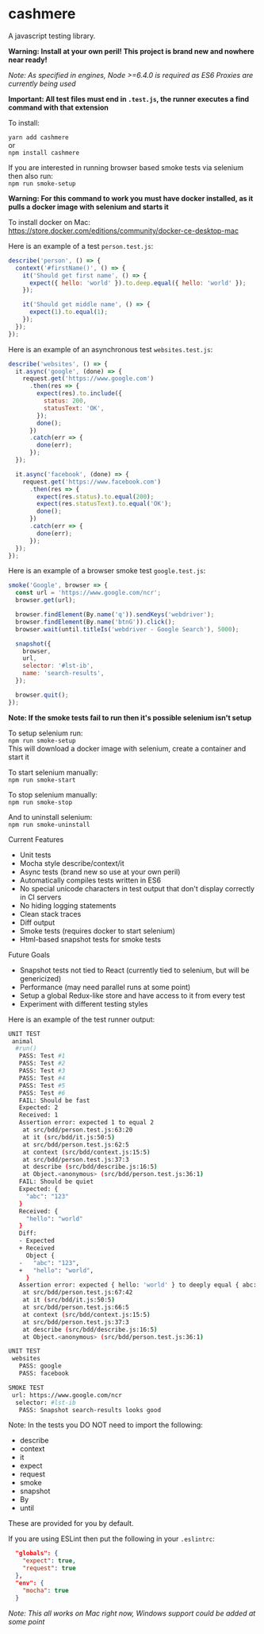 # cashmere
A javascript testing library.

**Warning: Install at your own peril! This project is brand new and nowhere near ready!**

*Note: As specified in engines, Node >=6.4.0 is required as ES6 Proxies are currently being used*

**Important: All test files must end in `.test.js`, the runner executes a find command with that extension**

To install:

`yarn add cashmere`<br />
or<br />
`npm install cashmere`<br />

If you are interested in running browser based smoke tests via selenium then also run:<br />
`npm run smoke-setup`<br />

**Warning: For this command to work you must have docker installed, as it pulls a docker image with selenium and starts it**

To install docker on Mac:
https://store.docker.com/editions/community/docker-ce-desktop-mac

Here is an example of a test `person.test.js`:
```javascript
describe('person', () => {
  context('#firstName()', () => {
    it('Should get first name', () => {
      expect({ hello: 'world' }).to.deep.equal({ hello: 'world' });
    });

    it('Should get middle name', () => {
      expect(1).to.equal(1);
    });
  });
});
```

Here is an example of an asynchronous test `websites.test.js`:
```javascript
describe('websites', () => {
  it.async('google', (done) => {
    request.get('https://www.google.com')
      .then(res => {
        expect(res).to.include({
          status: 200,
          statusText: 'OK',
        });
        done();
      })
      .catch(err => {
        done(err);
      });
  });

  it.async('facebook', (done) => {
    request.get('https://www.facebook.com')
      .then(res => {
        expect(res.status).to.equal(200);
        expect(res.statusText).to.equal('OK');
        done();
      })
      .catch(err => {
        done(err);
      });
  });
});
```

Here is an example of a browser smoke test `google.test.js`:
```javascript
smoke('Google', browser => {
  const url = 'https://www.google.com/ncr';
  browser.get(url);

  browser.findElement(By.name('q')).sendKeys('webdriver');
  browser.findElement(By.name('btnG')).click();
  browser.wait(until.titleIs('webdriver - Google Search'), 5000);

  snapshot({
    browser,
    url,
    selector: '#lst-ib',
    name: 'search-results',
  });

  browser.quit();
});
```

**Note: If the smoke tests fail to run then it's possible selenium isn't setup**

To setup selenium run:<br />
`npm run smoke-setup`<br />
This will download a docker image with selenium, create a container and start it

To start selenium manually:<br />
`npm run smoke-start`

To stop selenium manually:<br />
`npm run smoke-stop`

And to uninstall selenium:<br />
`npm run smoke-uninstall`

Current Features
* Unit tests
* Mocha style describe/context/it
* Async tests (brand new so use at your own peril)
* Automatically compiles tests written in ES6
* No special unicode characters in test output that don't display correctly in CI servers
* No hiding logging statements
* Clean stack traces
* Diff output
* Smoke tests (requires docker to start selenium)
* Html-based snapshot tests for smoke tests

Future Goals
* Snapshot tests not tied to React (currently tied to selenium, but will be genericized)
* Performance (may need parallel runs at some point)
* Setup a global Redux-like store and have access to it from every test
* Experiment with different testing styles

Here is an example of the test runner output:
```bash
UNIT TEST
 animal
  #run()
   PASS: Test #1
   PASS: Test #2
   PASS: Test #3
   PASS: Test #4
   PASS: Test #5
   PASS: Test #6
   FAIL: Should be fast
   Expected: 2
   Received: 1
   Assertion error: expected 1 to equal 2
    at src/bdd/person.test.js:63:20
    at it (src/bdd/it.js:50:5)
    at src/bdd/person.test.js:62:5
    at context (src/bdd/context.js:15:5)
    at src/bdd/person.test.js:37:3
    at describe (src/bdd/describe.js:16:5)
    at Object.<anonymous> (src/bdd/person.test.js:36:1)
   FAIL: Should be quiet
   Expected: {
     "abc": "123"
   }
   Received: {
     "hello": "world"
   }
   Diff:
   - Expected
   + Received
     Object {
   -   "abc": "123",
   +   "hello": "world",
     }
   Assertion error: expected { hello: 'world' } to deeply equal { abc: '123' }
    at src/bdd/person.test.js:67:42
    at it (src/bdd/it.js:50:5)
    at src/bdd/person.test.js:66:5
    at context (src/bdd/context.js:15:5)
    at src/bdd/person.test.js:37:3
    at describe (src/bdd/describe.js:16:5)
    at Object.<anonymous> (src/bdd/person.test.js:36:1)

UNIT TEST
 websites
   PASS: google
   PASS: facebook

SMOKE TEST
 url: https://www.google.com/ncr
  selector: #lst-ib
   PASS: Snapshot search-results looks good
```

Note: In the tests you DO NOT need to import the following:
* describe
* context
* it
* expect
* request
* smoke
* snapshot
* By
* until

These are provided for you by default.

If you are using ESLint then put the following in your `.eslintrc`:
```json
  "globals": {
    "expect": true,
    "request": true
  },
  "env": {
    "mocha": true
  }
```

*Note: This all works on Mac right now, Windows support could be added at some point*
